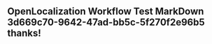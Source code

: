 <properties
ms.topic="hero-topic"
ms.test1="hero-topic"
ms.test2="test"/>

## OpenLocalization Workflow Test MarkDown 3d669c70-9642-47ad-bb5c-5f270f2e96b5 thanks!
